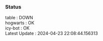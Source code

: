 ### Status


table : DOWN  
hogwarts : OK  
icy-bot : OK  
Latest Update : 2024-04-23 22:08:44.156313
